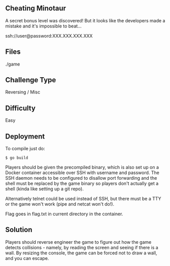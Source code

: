 Cheating Minotaur
-----------------

A secret bonus level was discovered! But it looks like the developers made a mistake and it's impossible to beat...

ssh://user@password:XXX.XXX.XXX.XXX

Files
-----

./game

Challenge Type
--------------

Reversing / Misc

Difficulty
----------

Easy

Deployment
----------

To compile just do:

```
$ go build
```

Players should be given the precompiled binary, which is also set up on a Docker container accessible over SSH with username and password. The SSH daemon needs to be configured to disallow port forwarding and the shell must be replaced by the game binary so players don't actually get a shell (kinda like setting up a git repo).

Alternatively telnet could be used instead of SSH, but there must be a TTY or the game won't work (pipe and netcat won't do!).

Flag goes in flag.txt in current directory in the container.

Solution
--------

Players should reverse engineer the game to figure out how the game detects collisions - namely, by reading the screen and seeing if there is a wall. By resizing the console, the game can be forced not to draw a wall, and you can escape.
